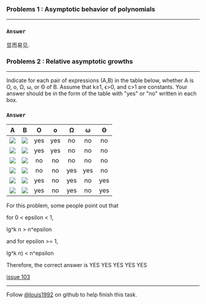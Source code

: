 ### Problems 1 : Asymptotic behavior of polynomials
***


### `Answer`
显而易见.



### Problems 2 : Relative asymptotic growths
***
Indicate for each pair of expressions (A,B) in the table below, whether A is O, o, Ω, ω, or Θ of B. Assume that k≥1, ϵ>0, and c>1 are constants. Your answer should be in the form of the table with "yes" or "no" written in each box.

### `Answer`
A | B | O | o | Ω | ω | Θ 
:----:|:----:|:----:|:----:|:----:|:----:|:----:
![](http://latex.codecogs.com/gif.latex?\\lg^kn) | ![](http://latex.codecogs.com/gif.latex?n^\\epsilon) | yes | yes | no | no | no
![](http://latex.codecogs.com/gif.latex?\\n^k) | ![](http://latex.codecogs.com/gif.latex?c^n) | yes | yes | no | no | no
![](http://latex.codecogs.com/gif.latex?\\sqrt{n}) | ![](http://latex.codecogs.com/gif.latex?n^\\sin{n}) | no | no | no | no | no
![](http://latex.codecogs.com/gif.latex?\\2^n) | ![](http://latex.codecogs.com/gif.latex?2^{n/2}) | no | no | yes | yes | no
![](http://latex.codecogs.com/gif.latex?n^\\lg{c}) | ![](http://latex.codecogs.com/gif.latex?c^\\lg{n}) | yes | no | yes | no | yes
![](http://latex.codecogs.com/gif.latex?\\lg{\(n!\)}) | ![](http://latex.codecogs.com/gif.latex?\\lg{\(n^n\)}) | yes | no | yes | no | yes

For this problem, some people point out that

for 0 < epsilon < 1,

lg^k n > n^epsilon

and for epsilon >= 1,

lg^k n) < n^epsilon

Therefore, the correct answer is
YES YES YES YES YES

[issue 103](https://github.com/gzc/CLRS/issues/103)

***
Follow [@louis1992](https://github.com/gzc) on github to help finish this task.

